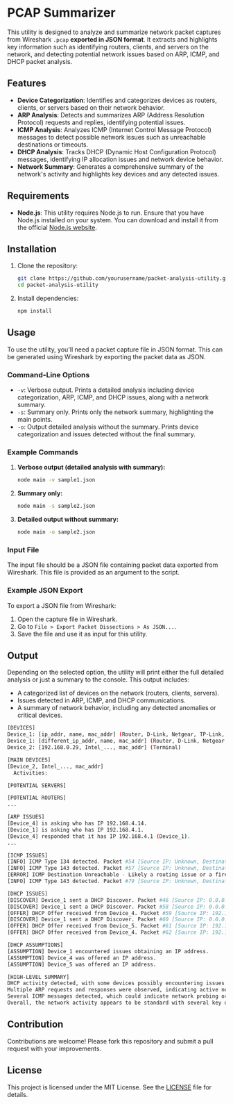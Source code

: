 # PCAP Summarizer

This utility is designed to analyze and summarize network packet captures from Wireshark `.pcap` **exported in JSON format**. It extracts and highlights key information such as identifying routers, clients, and servers on the network, and detecting potential network issues based on ARP, ICMP, and DHCP packet analysis.

## Features

- **Device Categorization**: Identifies and categorizes devices as routers, clients, or servers based on their network behavior.
- **ARP Analysis**: Detects and summarizes ARP (Address Resolution Protocol) requests and replies, identifying potential issues.
- **ICMP Analysis**: Analyzes ICMP (Internet Control Message Protocol) messages to detect possible network issues such as unreachable destinations or timeouts.
- **DHCP Analysis**: Tracks DHCP (Dynamic Host Configuration Protocol) messages, identifying IP allocation issues and network device behavior.
- **Network Summary**: Generates a comprehensive summary of the network's activity and highlights key devices and any detected issues.

## Requirements

- **Node.js**: This utility requires Node.js to run. Ensure that you have Node.js installed on your system. You can download and install it from the official [Node.js website](https://nodejs.org/).

## Installation

1. Clone the repository:

   ```bash
   git clone https://github.com/yourusername/packet-analysis-utility.git
   cd packet-analysis-utility
   ```

2. Install dependencies:

   ```bash
   npm install
   ```

## Usage

To use the utility, you'll need a packet capture file in JSON format. This can be generated using Wireshark by exporting the packet data as JSON.

### Command-Line Options

- `-v`: Verbose output. Prints a detailed analysis including device categorization, ARP, ICMP, and DHCP issues, along with a network summary.
- `-s`: Summary only. Prints only the network summary, highlighting the main points.
- `-o`: Output detailed analysis without the summary. Prints device categorization and issues detected without the final summary.

### Example Commands

1. **Verbose output (detailed analysis with summary):**

   ```bash
   node main -v sample1.json
   ```

2. **Summary only:**

   ```bash
   node main -s sample2.json
   ```

3. **Detailed output without summary:**

   ```bash
   node main -o sample2.json
   ```

### Input File

The input file should be a JSON file containing packet data exported from Wireshark. This file is provided as an argument to the script.

### Example JSON Export

To export a JSON file from Wireshark:

1. Open the capture file in Wireshark.
2. Go to `File > Export Packet Dissections > As JSON...`.
3. Save the file and use it as input for this utility.

## Output

Depending on the selected option, the utility will print either the full detailed analysis or just a summary to the console. This output includes:

- A categorized list of devices on the network (routers, clients, servers).
- Issues detected in ARP, ICMP, and DHCP communications.
- A summary of network behavior, including any detected anomalies or critical devices.

```bash
[DEVICES]
Device_1: [ip_addr, name, mac_addr] (Router, D-Link, Netgear, TP-Link, Tenda)
Device_1: [different_ip_addr, name, mac_addr] (Router, D-Link, Netgear, TP-Link, Tenda)
Device_2: [192.168.0.29, Intel_..., mac_addr] (Terminal)

[MAIN DEVICES]
[Device_2, Intel_..., mac_addr]
  Activities:

[POTENTIAL SERVERS]

[POTENTIAL ROUTERS]
...

[ARP ISSUES]
[Device_4] is asking who has IP 192.168.4.14.
[Device_1] is asking who has IP 192.168.4.1.
[Device_4] responded that it has IP 192.168.4.1 (Device_1).
...

[ICMP ISSUES]
[INFO] ICMP Type 134 detected. Packet #54 [Source IP: Unknown, Destination IP: Unknown]
[INFO] ICMP Type 143 detected. Packet #57 [Source IP: Unknown, Destination IP: Unknown]
[ERROR] ICMP Destination Unreachable - Likely a routing issue or a firewall blocking traffic. Packet #76 [Source IP: 192.168.4.1, Destination IP: 192.168.4.14]
[INFO] ICMP Type 143 detected. Packet #79 [Source IP: Unknown, Destination IP: Unknown]

[DHCP ISSUES]
[DISCOVER] Device_1 sent a DHCP Discover. Packet #46 [Source IP: 0.0.0.0, Destination IP: 255.255.255.255]
[DISCOVER] Device_1 sent a DHCP Discover. Packet #58 [Source IP: 0.0.0.0, Destination IP: 255.255.255.255]
[OFFER] DHCP Offer received from Device_4. Packet #59 [Source IP: 192.168.4.1, Destination IP: 192.168.4.14]
[DISCOVER] Device_1 sent a DHCP Discover. Packet #60 [Source IP: 0.0.0.0, Destination IP: 255.255.255.255]
[OFFER] DHCP Offer received from Device_5. Packet #61 [Source IP: 192.168.0.1, Destination IP: 192.168.0.29]
[OFFER] DHCP Offer received from Device_4. Packet #62 [Source IP: 192.168.4.1, Destination IP: 192.168.4.14]

[DHCP ASSUMPTIONS]
[ASSUMPTION] Device_1 encountered issues obtaining an IP address.
[ASSUMPTION] Device_4 was offered an IP address.
[ASSUMPTION] Device_5 was offered an IP address.

[HIGH-LEVEL SUMMARY]
DHCP activity detected, with some devices possibly encountering issues obtaining an IP address.
Multiple ARP requests and responses were observed, indicating active network device communication and possible network reconfiguration.
Several ICMP messages detected, which could indicate network probing or issues such as unreachable devices or routing problems.
Overall, the network activity appears to be standard with several key devices acting as routers, terminals, and potentially servers.
```

## Contribution

Contributions are welcome! Please fork this repository and submit a pull request with your improvements.

## License

This project is licensed under the MIT License. See the [LICENSE](LICENSE) file for details.
